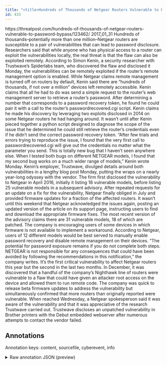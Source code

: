 ```yaml
---
title: "<title>Hundreds of Thousands of Netgear Routers Vulnerable to Password Bypass | Threatpost | The first stop for security news</title>"
id: 433
---
```


<title>Hundreds of Thousands of Netgear Routers Vulnerable to Password Bypass | Threatpost | The first stop for security news</title>
<source> https://threatpost.com/hundreds-of-thousands-of-netgear-routers-vulnerable-to-password-bypass/123462/ </source>
<date> 2017_01_31 </date>
<text>
Hundreds of thousands–potentially more than one million–Netgear routers are susceptible to a pair of vulnerabilities that can lead to password disclosure.
Researchers said that while anyone who has physical access to a router can exploit the vulnerabilities locally, the real threat is that the flaw can also be exploited remotely.
According to Simon Kenin, a security researcher with Trustwave’s Spiderlabs team, who discovered the flaw and disclosed it Monday, the vulnerabilities can be remotely exploited if the router’s remote management option is enabled.
While Netgear claims remote management is turned off on routers by default, Kenin said there are “hundreds of thousands, if not over a million” devices left remotely accessible.
Kenin claims that all he had to do was send a simple request to the router’s web management server to retrieve a router’s password.
After determining a number that corresponds to a password recovery token, he found he could pair it with a call to the router’s passwordrecovered.cgi script.
Kenin claims he made his discovery by leveraging two exploits disclosed in 2014 on some Netgear routers he had hanging around.
It wasn’t until after Kenin pieced together a python script designed to diagnose the scope of the issue that he determined he could still retrieve the router’s credentials even if he didn’t send the correct password recovery token.
“After few trials and errors trying to reproduce the issue, I found that the very first call to passwordrecovered.cgi will give out the credentials no matter what the parameter you send.
This is totally new bug that I haven’t seen anywhere else.
When I tested both bugs on different NETGEAR models, I found that my second bug works on a much wider range of models,” Kenin wrote Monday.
Kenin’s employer, Trustwave, divulged details around both vulnerabilities in a lengthy blog post Monday, putting the wraps on a nearly year-long odyssey with the vendor.
The firm first disclosed the vulnerability to Netgear in April 2016, initially it listing 18 vulnerable models, before listing 25 vulnerable models in a subsequent advisory.
After repeated requests for an update on a fix for the vulnerability, Netgear finally obliged in July and provided firmware updates for a fraction of the affected routers.
It wasn’t until this weekend that Netgear acknowledged the issues again, posting an updated version of the article on its support page, instructing users to find and download the appropriate firmware fixes.
The most recent version of the advisory claims there are 31 vulnerable models, 18 of which are patched.
The company is encouraging users of some devices in which firmware is not available to implement a workaround.
According to Netgear, users of 12 different models would be best served to manually enable password recovery and disable remote management on their devices.
“The potential for password exposure remains if you do not complete both steps.
NETGEAR is not responsible for any consequences that could have been avoided by following the recommendations in this notification,” the company writes.
It’s the first critical vulnerability to affect Netgear routers this year but the second in the last two months.
In December, it was discovered that a handful of the company’s Nighthawk line of routers were vulnerable to a flaw that could have given an attacker root access on the device and allowed them to run remote code.
The company was quick to release beta firmware updates to address the vulnerability but simultaneously confirmed that more routers than originally reported were vulnerable.
When reached Wednesday, a Netgear spokesperson said it was aware of the vulnerability and that it was appreciative of the research Trustwave carried out.
Trustwave discloses an unpatched vulnerability in Brother printers with the Debut embedded webserver after numerous attempts to contact the vendor failed.
</text>



## Annotations

Annotation keys: content, sourcefile, cyberevent, info

<details>
<summary>Raw annotation JSON (preview)</summary>

```json
{
  "content": "Hundreds of thousands\u2013potentially more than\u00a0one million\u2013Netgear routers are susceptible to a pair of vulnerabilities that can lead to password disclosure. Researchers said that\u00a0while anyone who has physical access to a router can exploit the vulnerabilities locally, the real threat is that the flaw can also be exploited remotely. According to Simon Kenin, a security researcher with Trustwave\u2019s Spiderlabs team, who discovered the flaw and disclosed it Monday, the vulnerabilities can be remotely exploited if the router\u2019s remote management option is enabled. While Netgear claims remote management is turned off on routers by default, Kenin said\u00a0there are \u201chundreds of thousands, if not over a million\u201d devices left remotely accessible. Kenin claims that all he had to do was send a simple request to the router\u2019s web management server to retrieve a router\u2019s password. After determining a number that corresponds to a password recovery token, he found he could pair it with a call to the router\u2019s passwordrecovered.cgi script. Kenin claims he made his discovery by leveraging two exploits disclosed in 2014 on some Netgear routers he had hanging around. It wasn\u2019t until after Kenin pieced together a python script designed to diagnose the scope of the issue that he determined he could still retrieve the router\u2019s credentials even if he didn\u2019t send the correct password recovery token. \u201cAfter few trials and errors trying to reproduce the issue, I found that the very first call to passwordrecovered.cgi will give out the credentials no matter what the parameter you send. This is totally new bug that I haven\u2019t seen anywhere else. When I tested both bugs on different NETGEAR models, I found that my second bug works on a much wider range of models,\u201d Kenin wrote Monday. Kenin\u2019s employer, Trustwave, divulged details around both vulnerabilities in a lengthy blog post Monday, putting the wraps on a nearly year-long odyssey with the vendor. The firm first disclosed the vulnerability to Netgear in April 2016, initially it listing 18 vulnerable models, before listing 25 vulnerable models in a subsequent advisory. After repeated requests for an update on a fix for the vulnerability, Netgear finally obliged in July and provided firmware updates for a fraction of the affected routers. It wasn\u2019t until this weekend that Netgear acknowledged the issues again, posting an updated version of the article on its support page, instructing users to find and download the appropriate firmware fixes. The most recent version of the advisory claims there are 31 vulnerable models, 18 of which are patched. The company is encouraging users of some devices in which firmware is not available to implement a workaround. According to Netgear, users of 12 different models would be best served to manually enable password recovery and disable remote management on their devices. \u201cThe potential for password exposure remains if you do not complete both steps. NETGEAR is not responsible for any consequences that could have been avoided by following the recommendations in this notification,\u201d the company writes. It\u2019s the first critical vulnerability to affect Netgear routers this year but the second in the last two months. In December,\u00a0it was discovered that a handful of the company\u2019s Nighthawk line of routers were vulnerable to a flaw that could have given an attacker root access on the device and allowed them to run remote code. The company was quick to release beta firmware updates to address the vulnerability but simultaneously confirmed that more routers than originally reported were vulnerable. When reached Wednesday, a Netgear spokesperson said it was aware of the vulnerability and that it was appreciative of the research Trustwave carried out. Trustwave discloses an unpatched vulnerability in Brother printers with the Debut embedded webserver aft
```
</details>
